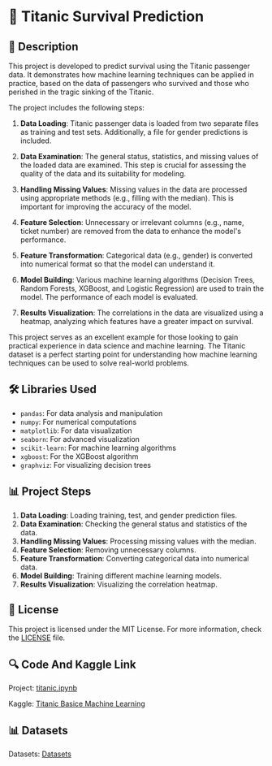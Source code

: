 # 🚢 Titanic Survival Prediction

## 📖 Description
This project is developed to predict survival using the Titanic passenger data. It demonstrates how machine learning techniques can be applied in practice, based on the data of passengers who survived and those who perished in the tragic sinking of the Titanic.

The project includes the following steps:

1. **Data Loading**: Titanic passenger data is loaded from two separate files as training and test sets. Additionally, a file for gender predictions is included.

2. **Data Examination**: The general status, statistics, and missing values of the loaded data are examined. This step is crucial for assessing the quality of the data and its suitability for modeling.

3. **Handling Missing Values**: Missing values in the data are processed using appropriate methods (e.g., filling with the median). This is important for improving the accuracy of the model.

4. **Feature Selection**: Unnecessary or irrelevant columns (e.g., name, ticket number) are removed from the data to enhance the model's performance.

5. **Feature Transformation**: Categorical data (e.g., gender) is converted into numerical format so that the model can understand it.

6. **Model Building**: Various machine learning algorithms (Decision Trees, Random Forests, XGBoost, and Logistic Regression) are used to train the model. The performance of each model is evaluated.

7. **Results Visualization**: The correlations in the data are visualized using a heatmap, analyzing which features have a greater impact on survival.

This project serves as an excellent example for those looking to gain practical experience in data science and machine learning. The Titanic dataset is a perfect starting point for understanding how machine learning techniques can be used to solve real-world problems.

## 🛠️ Libraries Used
- `pandas`: For data analysis and manipulation
- `numpy`: For numerical computations
- `matplotlib`: For data visualization
- `seaborn`: For advanced visualization
- `scikit-learn`: For machine learning algorithms
- `xgboost`: For the XGBoost algorithm
- `graphviz`: For visualizing decision trees

## 📊 Project Steps
1. **Data Loading**: Loading training, test, and gender prediction files.
2. **Data Examination**: Checking the general status and statistics of the data.
3. **Handling Missing Values**: Processing missing values with the median.
4. **Feature Selection**: Removing unnecessary columns.
5. **Feature Transformation**: Converting categorical data into numerical data.
6. **Model Building**: Training different machine learning models.
7. **Results Visualization**: Visualizing the correlation heatmap.

## 📄 License
This project is licensed under the MIT License. For more information, check the [LICENSE](LICENSE) file.

## 🔍 Code And Kaggle Link
Project: [titanic.ipynb](https://github.com/omerfarukyuce/Titanic---Basic-Machine-Learning-from-Disaster/blob/main/titanic.ipynb)

Kaggle: [Titanic Basice Machine Learning](https://www.kaggle.com/code/merfarukyce/titanic-basic-machine-learning-from-disaster)

## 📊 Datasets
Datasets: [Datasets](https://www.kaggle.com/competitions/titanic/data)
